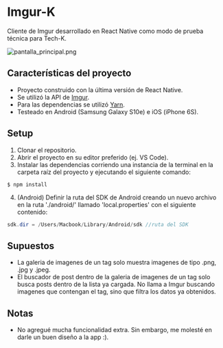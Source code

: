 # Imgur-K

Cliente de Imgur desarrollado en React Native como modo de prueba técnica para Tech-K.

![pantalla_principal.png](https://i.imgur.com/bY2FMC1.png)

## Características del proyecto

* Proyecto construido con la última versión de React Native.
* Se utilizó la API de [Imgur](https://apidocs.imgur.com).
* Para las dependencias se utilizó [Yarn](https://github.com/yarnpkg/yarn).
* Testeado en Android (Samsung Galaxy S10e) e iOS (iPhone 6S).

## Setup

1. Clonar el repositorio.
2. Abrir el proyecto en su editor preferido (ej. VS Code).
3. Instalar las dependencias corriendo una instancia de la terminal en la carpeta raíz del proyecto y ejecutando el siguiente comando:

`$ npm install`

4. (Android) Definir la ruta del SDK de Android creando un nuevo archivo en la ruta './android/' llamado 'local.properties' con el siguiente contenido:

```java
sdk.dir = /Users/Macbook/Library/Android/sdk //ruta del SDK
```

## Supuestos

* La galeria de imagenes de un tag solo muestra imagenes de tipo .png, .jpg y .jpeg.
* El buscador de post dentro de la galeria de imagenes de un tag solo busca posts dentro de la lista ya cargada. No llama a Imgur buscando imagenes que contengan el tag, sino que filtra los datos ya obtenidos.

## Notas

* No agregué mucha funcionalidad extra. Sin embargo, me molesté en darle un buen diseño a la app :).